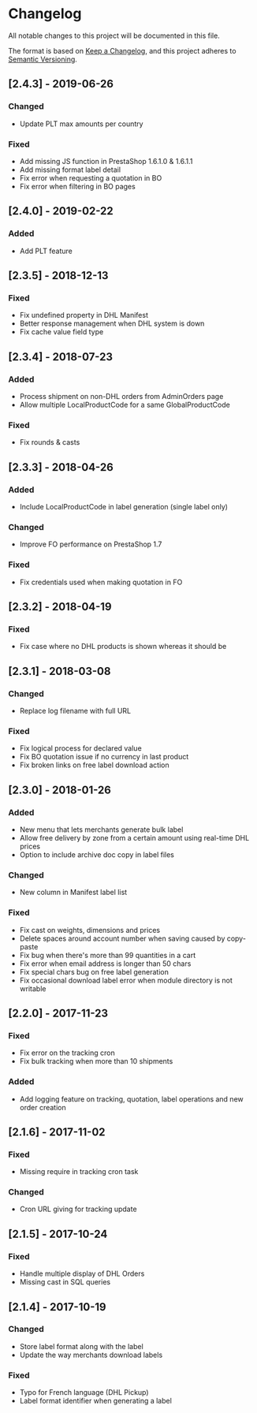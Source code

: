 # Changelog
All notable changes to this project will be documented in this file.

The format is based on [Keep a Changelog](https://keepachangelog.com/en/1.0.0/),
and this project adheres to [Semantic Versioning](https://semver.org/spec/v2.0.0.html).

## [2.4.3] - 2019-06-26
### Changed

- Update PLT max amounts per country

### Fixed

- Add missing JS function in PrestaShop 1.6.1.0 & 1.6.1.1
- Add missing format label detail
- Fix error when requesting a quotation in BO
- Fix error when filtering in BO pages

## [2.4.0] - 2019-02-22
### Added

- Add PLT feature

## [2.3.5] - 2018-12-13
### Fixed

- Fix undefined property in DHL Manifest
- Better response management when DHL system is down
- Fix cache value field type

## [2.3.4] - 2018-07-23
### Added

- Process shipment on non-DHL orders from AdminOrders page
- Allow multiple LocalProductCode for a same GlobalProductCode

### Fixed

- Fix rounds & casts

## [2.3.3] - 2018-04-26
### Added

- Include LocalProductCode in label generation (single label only)

### Changed

- Improve FO performance on PrestaShop 1.7

### Fixed

- Fix credentials used when making quotation in FO

## [2.3.2] - 2018-04-19
### Fixed

- Fix case where no DHL products is shown whereas it should be

## [2.3.1] - 2018-03-08
### Changed

- Replace log filename with full URL

### Fixed

- Fix logical process for declared value
- Fix BO quotation issue if no currency in last product
- Fix broken links on free label download action

## [2.3.0] - 2018-01-26
### Added

- New menu that lets merchants generate bulk label
- Allow free delivery by zone from a certain amount using real-time DHL prices
- Option to include archive doc copy in label files

### Changed

- New column in Manifest label list

### Fixed

- Fix cast on weights, dimensions and prices
- Delete spaces around account number when saving caused by copy-paste
- Fix bug when there's more than 99 quantities in a cart
- Fix error when email address is longer than 50 chars
- Fix special chars bug on free label generation
- Fix occasional download label error when module directory is not writable

## [2.2.0] - 2017-11-23
### Fixed

- Fix error on the tracking cron
- Fix bulk tracking when more than 10 shipments

### Added

- Add logging feature on tracking, quotation, label operations and new order creation

## [2.1.6] - 2017-11-02
### Fixed

- Missing require in tracking cron task

### Changed

- Cron URL giving for tracking update

## [2.1.5] - 2017-10-24
### Fixed

- Handle multiple display of DHL Orders
- Missing cast in SQL queries

## [2.1.4] - 2017-10-19
### Changed

- Store label format along with the label
- Update the way merchants download labels

### Fixed

- Typo for French language (DHL Pickup)
- Label format identifier when generating a label
